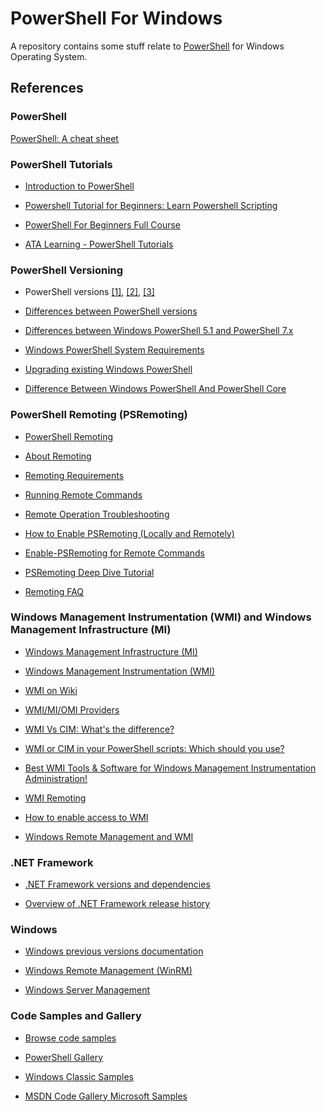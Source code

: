 # PowerShell For Windows

A repository contains some stuff relate to [PowerShell](https://docs.microsoft.com/en-us/powershell/) for Windows Operating System.

## References

### PowerShell

[PowerShell: A cheat sheet](https://www.techrepublic.com/article/powershell-the-smart-persons-guide/)


### PowerShell Tutorials

* [Introduction to PowerShell](https://docs.microsoft.com/en-us/powershell/scripting/learn/ps101/00-introduction)

* [Powershell Tutorial for Beginners: Learn Powershell Scripting](https://www.guru99.com/powershell-tutorial.html)

* [PowerShell For Beginners Full Course](https://youtu.be/UVUd9_k9C6A)

* [ATA Learning - PowerShell Tutorials](https://adamtheautomator.com/tutorials/?_tags=powershell)

### PowerShell Versioning

* PowerShell versions [[1]](https://en.wikipedia.org/wiki/PowerShell#Versions), [[2]](https://techgenix.com/overview-of-powershell-versions-and-how-to-check-what-version-you-have/), [[3]](https://www.techthoughts.info/powershell-history-and-current-state/#PowerShell_Version_Information)

* [Differences between PowerShell versions
](https://4sysops.com/wiki/differences-between-powershell-versions/)

* [Differences between Windows PowerShell 5.1 and PowerShell 7.x](https://docs.microsoft.com/en-us/powershell/scripting/whats-new/differences-from-windows-powershell)

* [Windows PowerShell System Requirements](https://docs.microsoft.com/en-us/powershell/scripting/windows-powershell/install/windows-powershell-system-requirements)

* [Upgrading existing Windows PowerShell](https://docs.microsoft.com/en-us/powershell/scripting/windows-powershell/install/installing-windows-powershell#upgrading-existing-windows-powershell)

* [Difference Between Windows PowerShell And PowerShell Core](https://www.itechtics.com/windows-powershell-vs-powershell-core/)

### PowerShell Remoting (PSRemoting)

* [PowerShell Remoting](https://docs.microsoft.com/en-us/powershell/scripting/learn/ps101/08-powershell-remoting)

* [About Remoting](https://docs.microsoft.com/en-us/powershell/module/microsoft.powershell.core/about/about_remote)

* [Remoting Requirements](https://docs.microsoft.com/en-us/powershell/module/microsoft.powershell.core/about/about_remote_requirements)

* [Running Remote Commands](https://docs.microsoft.com/en-us/powershell/scripting/learn/remoting/running-remote-commands)

* [Remote Operation Troubleshooting](https://docs.microsoft.com/en-us/powershell/module/microsoft.powershell.core/about/about_remote_troubleshooting)

* [How to Enable PSRemoting (Locally and Remotely)](https://adamtheautomator.com/enable-psremoting/)

* [Enable-PSRemoting for Remote Commands](https://shellgeek.com/powershell-enable-psremoting/)

* [PSRemoting Deep Dive Tutorial](https://adamtheautomator.com/psremoting/)

* [Remoting FAQ](https://docs.microsoft.com/en-us/powershell/scripting/learn/remoting/powershell-remoting-faq)

### Windows Management Instrumentation (WMI) and Windows Management Infrastructure (MI)

* [Windows Management Infrastructure (MI)](https://docs.microsoft.com/en-us/previous-versions/windows/desktop/wmi_v2/windows-management-infrastructure)

* [Windows Management Instrumentation (WMI)](https://docs.microsoft.com/en-us/windows/win32/wmisdk/wmi-start-page)

* [WMI on Wiki](https://en.wikipedia.org/wiki/Windows_Management_Instrumentation)

* [WMI/MI/OMI Providers](https://docs.microsoft.com/en-us/windows/win32/srvnodes/wmi-mi-omi-providers)

* [WMI Vs CIM: What's the difference?](https://www.ipswitch.com/blog/get-ciminstance-vs-get-wmiobject-whats-the-difference)

* [WMI or CIM in your PowerShell scripts: Which should you use?](https://techgenix.com/wmi-or-cim-powershell/)

* [Best WMI Tools & Software for Windows Management Instrumentation Administration!](https://www.networkmanagementsoftware.com/top-5-wmi-tool-downloads)

* [WMI Remoting](https://docs.microsoft.com/en-us/windows/win32/wmisdk/connecting-to-wmi-on-a-remote-computer)

* [How to enable access to WMI](https://iphostmonitor.com/kb/remote-wmi-monitoring.html)

* [Windows Remote Management and WMI](https://docs.microsoft.com/en-us/windows/win32/winrm/windows-remote-management-and-wmi)

### .NET Framework

* [.NET Framework versions and dependencies](https://docs.microsoft.com/en-us/dotnet/framework/migration-guide/versions-and-dependencies)

* [Overview of .NET Framework release history](https://en.wikipedia.org/wiki/.NET_Framework_version_history#Overview)

### Windows

* [Windows previous versions documentation](https://docs.microsoft.com/en-us/previous-versions/windows/)

* [Windows Remote Management (WinRM)](https://docs.microsoft.com/en-us/windows/win32/winrm/portal)

* [Windows Server Management](https://docs.microsoft.com/en-us/windows-server/administration/manage-windows-server)

### Code Samples and Gallery

* [Browse code samples](https://docs.microsoft.com/en-us/samples/browse/)

* [PowerShell Gallery](https://www.powershellgallery.com/)

* [Windows Classic Samples](https://github.com/Microsoft/Windows-classic-samples)

* [MSDN Code Gallery Microsoft Samples](https://github.com/microsoftarchive/msdn-code-gallery-microsoft)
